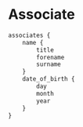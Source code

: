 # Associate

```graphql
associates {
    name {
        title
        forename
        surname
    }
    date_of_birth {
        day
        month
        year
    }
}
```

